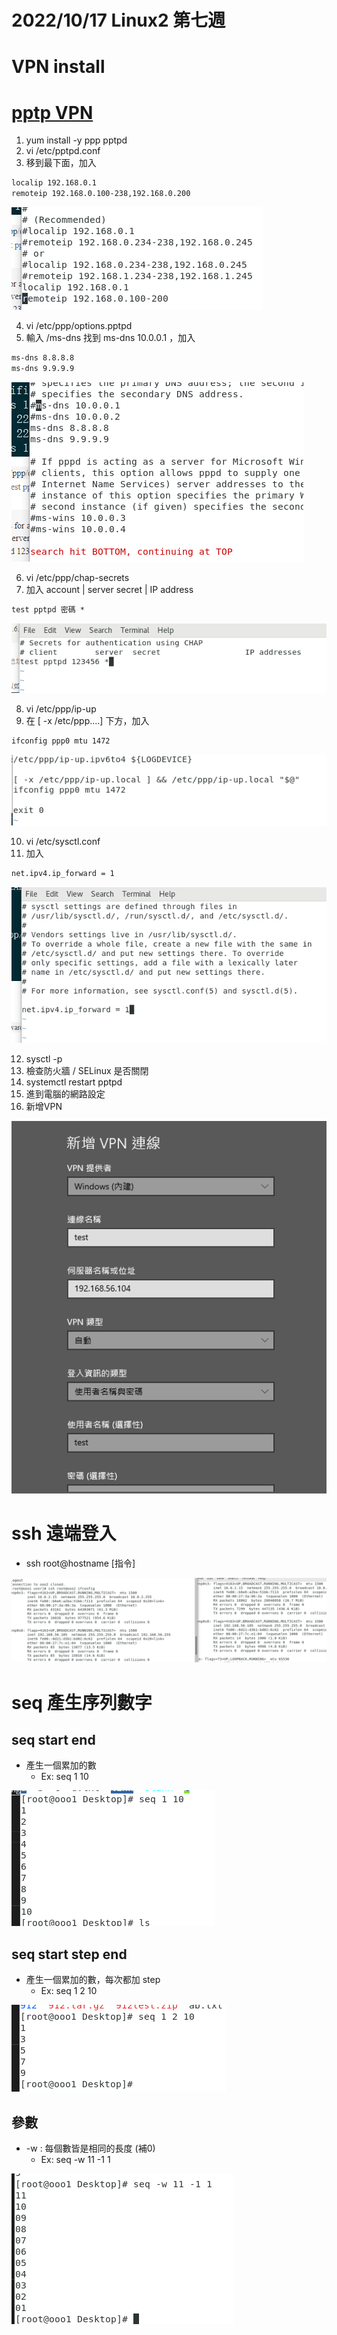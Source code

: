 # 2022/10/17 Linux2 第七週

# VPN install
# [pptp VPN](https://help.aliyun.com/document_detail/41345.html)
1. yum install -y ppp pptpd
2. vi /etc/pptpd.conf
3. 移到最下面，加入
```md
localip 192.168.0.1
remoteip 192.168.0.100-238,192.168.0.200
```

![](https://github.com/yucing/linux2/blob/main/picture/68.png)

4. vi /etc/ppp/options.pptpd
5. 輸入 /ms-dns 找到 ms-dns 10.0.0.1 ，加入
```md
ms-dns 8.8.8.8
ms-dns 9.9.9.9
```

![](https://github.com/yucing/linux2/blob/main/picture/69.png)

6. vi /etc/ppp/chap-secrets
7. 加入 account | server secret | IP address
```md
test pptpd 密碼 *
```

![](https://github.com/yucing/linux2/blob/main/picture/67.png)

8. vi /etc/ppp/ip-up
9. 在 [ -x /etc/ppp....] 下方，加入
```md
ifconfig ppp0 mtu 1472
```

![](https://github.com/yucing/linux2/blob/main/picture/70.png)

10. vi /etc/sysctl.conf
11. 加入
```md
net.ipv4.ip_forward = 1
```

![](https://github.com/yucing/linux2/blob/main/picture/71.png)

12. sysctl -p
13. 檢查防火牆 / SELinux 是否關閉
14. systemctl restart pptpd
15. 進到電腦的網路設定
16. 新增VPN

![](https://github.com/yucing/linux2/blob/main/picture/72.png)

# ssh 遠端登入
* ssh root@hostname \[指令\]

![](https://github.com/yucing/linux2/blob/main/picture/73.png)

# seq 產生序列數字
## seq start end
* 產生一個累加的數
    * Ex: seq 1 10

![](https://github.com/yucing/linux2/blob/main/picture/74.png)

## seq start step end
* 產生一個累加的數，每次都加 step
    * Ex: seq 1 2 10

![](https://github.com/yucing/linux2/blob/main/picture/75.png)

## 參數
* -w : 每個數皆是相同的長度 (補0)
    * Ex: seq -w 11 -1 1

![](https://github.com/yucing/linux2/blob/main/picture/76.png)